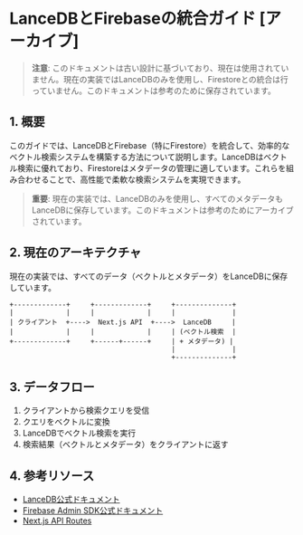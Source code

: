 # LanceDBとFirebaseの統合ガイド [アーカイブ]

> **注意**: このドキュメントは古い設計に基づいており、現在は使用されていません。現在の実装ではLanceDBのみを使用し、Firestoreとの統合は行っていません。このドキュメントは参考のために保存されています。

## 1. 概要

このガイドでは、LanceDBとFirebase（特にFirestore）を統合して、効率的なベクトル検索システムを構築する方法について説明します。LanceDBはベクトル検索に優れており、Firestoreはメタデータの管理に適しています。これらを組み合わせることで、高性能で柔軟な検索システムを実現できます。

> **重要**: 現在の実装では、LanceDBのみを使用し、すべてのメタデータもLanceDBに保存しています。このドキュメントは参考のためにアーカイブされています。

## 2. 現在のアーキテクチャ

現在の実装では、すべてのデータ（ベクトルとメタデータ）をLanceDBに保存しています。

```
+-------------+     +-------------+     +--------------+
|             |     |             |     |              |
| クライアント  +---->  Next.js API  +---->  LanceDB     |
|             |     |             |     | (ベクトル検索  |
+-------------+     +------+------+     | + メタデータ) |
                                        |              |
                                        +--------------+
```

## 3. データフロー

1. クライアントから検索クエリを受信
2. クエリをベクトルに変換
3. LanceDBでベクトル検索を実行
4. 検索結果（ベクトルとメタデータ）をクライアントに返す

## 4. 参考リソース

- [LanceDB公式ドキュメント](https://lancedb.github.io/lancedb/)
- [Firebase Admin SDK公式ドキュメント](https://firebase.google.com/docs/admin/setup)
- [Next.js API Routes](https://nextjs.org/docs/api-routes/introduction)